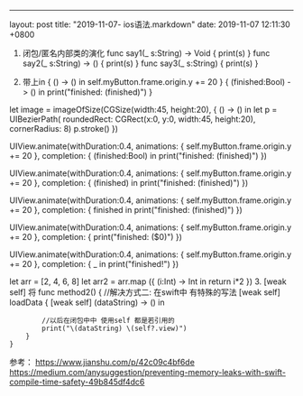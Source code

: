 ---
layout: post
title:  "2019-11-07- ios语法.markdown"
date:   2019-11-07 12:11:30 +0800

1. 闭包/匿名内部类的演化
func say1(_ s:String) -> Void { print(s) }
func say2(_ s:String) -> () { print(s) }
func say3(_ s:String) { print(s) }

2. 带上in
{
    () -> () in
    self.myButton.frame.origin.y += 20
}
{
    (finished:Bool) -> () in
    print("finished: \(finished)")
}

let image = imageOfSize(CGSize(width:45, height:20), {
    () -> () in
    let p = UIBezierPath(
        roundedRect: CGRect(x:0, y:0, width:45, height:20),
        cornerRadius: 8)
    p.stroke()
})

UIView.animate(withDuration:0.4, animations: {
    self.myButton.frame.origin.y += 20
    }, completion: {
        (finished:Bool) in
        print("finished: \(finished)")
})

UIView.animate(withDuration:0.4, animations: {
    self.myButton.frame.origin.y += 20
    }, completion: {
        (finished) in
        print("finished: \(finished)")
})

UIView.animate(withDuration:0.4, animations: {
    self.myButton.frame.origin.y += 20
    }, completion: {
        finished in
        print("finished: \(finished)")
})

UIView.animate(withDuration:0.4, animations: {
    self.myButton.frame.origin.y += 20
    }, completion: {
        print("finished: \($0)")
})

UIView.animate(withDuration:0.4, animations: {
    self.myButton.frame.origin.y += 20
    }, completion: {
        _ in
        print("finished!")
})

let arr = [2, 4, 6, 8]
let arr2 = arr.map ({
    (i:Int) -> Int in
    return i*2
})
3. [weak self] 将
    func method2() {
        //解决方式二:  在swift中 有特殊的写法  [weak self]
        loadData { [weak self] (dataString) -> () in

            //以后在闭包中中 使用self 都是若引用的
            print("\(dataString) \(self?.view)")
        }
    }
 
 参考：
 https://www.jianshu.com/p/42c09c4bf6de
 https://medium.com/anysuggestion/preventing-memory-leaks-with-swift-compile-time-safety-49b845df4dc6
    